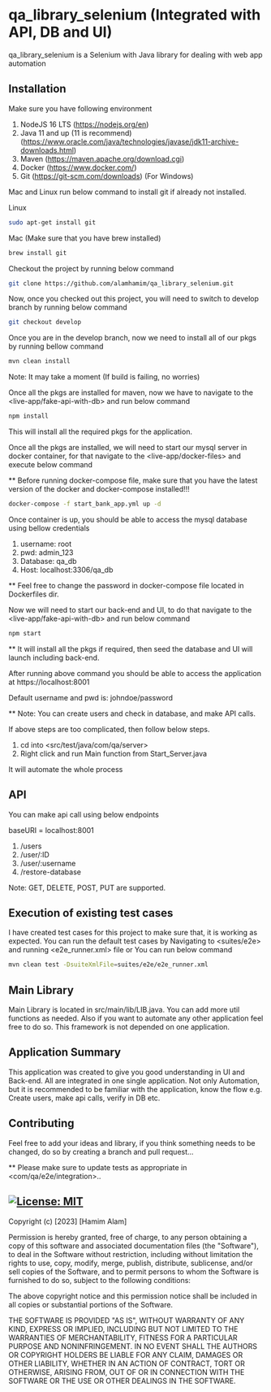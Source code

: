# qa_library_selenium (Integrated with API, DB and UI)

qa_library_selenium is a Selenium with Java library for dealing with web app automation

## Installation

Make sure you have following environment
1. NodeJS 16 LTS (https://nodejs.org/en)
2. Java 11 and up (11 is recommend) (https://www.oracle.com/java/technologies/javase/jdk11-archive-downloads.html)
3. Maven (https://maven.apache.org/download.cgi)
4. Docker (https://www.docker.com/)
5. Git (https://git-scm.com/downloads) (For Windows)

Mac and Linux run below command to install git if already not installed.

Linux
```bash
sudo apt-get install git
```

Mac (Make sure that you have brew installed)
```bash
brew install git
```
Checkout the project by running below command
```bash
git clone https://github.com/alamhamim/qa_library_selenium.git
```

Now, once you checked out this project, you will need to switch to develop branch by running below command
```bash
git checkout develop
```
Once you are in the develop branch, now we need to install all of our pkgs by running bellow command
```bash
mvn clean install
```
Note: It may take a moment (If build is failing, no worries)

Once all the pkgs are installed for maven, now we have to navigate to the <live-app/fake-api-with-db> and run below command
```bash
npm install
```
This will install all the required pkgs for the application.

Once all the pkgs are installed, we will need to start our mysql server in docker container, for that navigate to the <live-app/docker-files> and execute below command

** Before running docker-compose file, make sure that you have the latest version of the docker and docker-compose installed!!!
```bash
docker-compose -f start_bank_app.yml up -d
```

Once container is up, you should be able to access the mysql database using bellow credentials
1. username: root
2. pwd: admin_123
3. Database: qa_db
4. Host: localhost:3306/qa_db

** Feel free to change the password in docker-compose file located in Dockerfiles dir.

Now we will need to start our back-end and UI, to do that navigate to the <live-app/fake-api-with-db> and run below command
```bash
npm start
```
** It will install all the pkgs if required, then seed the database and UI will launch including back-end.

After running above command you should be able to access the application at https://localhost:8001

Default username and pwd is: johndoe/password

** Note: You can create users and check in database, and make API calls.

If above steps are too complicated, then follow below steps.
1. cd into <src/test/java/com/qa/server>
2. Right click and run Main function from Start_Server.java

It will automate the whole process

## API
You can make api call using below endpoints

baseURI = localhost:8001
1. /users
2. /user/:ID
3. /user/:username
4. /restore-database

Note: GET, DELETE, POST, PUT are supported.

## Execution of existing test cases
I have created test cases for this project to make sure that, it is working as expected. You can run the default test cases by Navigating to <suites/e2e> and running <e2e_runner.xml> file or You can run below command
```bash
mvn clean test -DsuiteXmlFile=suites/e2e/e2e_runner.xml
```

## Main Library
Main Library is located in src/main/lib/LIB.java.
You can add more util functions as needed. Also if you want to automate any other application feel free to do so. This framework is not depended on one application.

## Application Summary
This application was created to give you good understanding in UI and Back-end. All are integrated in one single application.
Not only Automation, but it is recommended to be familiar with the application, know the flow e.g.
Create users, make api calls, verify in DB etc.

## Contributing
Feel free to add your ideas and library, if you think something needs to be changed, do so by creating a branch and pull request...



** Please make sure to update tests as appropriate in <com/qa/e2e/integration>..

## [![License: MIT](https://img.shields.io/badge/License-MIT-yellow.svg)](https://opensource.org/licenses/MIT)

Copyright (c) [2023] [Hamim Alam]

Permission is hereby granted, free of charge, to any person obtaining a copy
of this software and associated documentation files (the "Software"), to deal
in the Software without restriction, including without limitation the rights
to use, copy, modify, merge, publish, distribute, sublicense, and/or sell
copies of the Software, and to permit persons to whom the Software is
furnished to do so, subject to the following conditions:

The above copyright notice and this permission notice shall be included in all
copies or substantial portions of the Software.

THE SOFTWARE IS PROVIDED "AS IS", WITHOUT WARRANTY OF ANY KIND, EXPRESS OR
IMPLIED, INCLUDING BUT NOT LIMITED TO THE WARRANTIES OF MERCHANTABILITY,
FITNESS FOR A PARTICULAR PURPOSE AND NONINFRINGEMENT. IN NO EVENT SHALL THE
AUTHORS OR COPYRIGHT HOLDERS BE LIABLE FOR ANY CLAIM, DAMAGES OR OTHER
LIABILITY, WHETHER IN AN ACTION OF CONTRACT, TORT OR OTHERWISE, ARISING FROM,
OUT OF OR IN CONNECTION WITH THE SOFTWARE OR THE USE OR OTHER DEALINGS IN THE
SOFTWARE.
